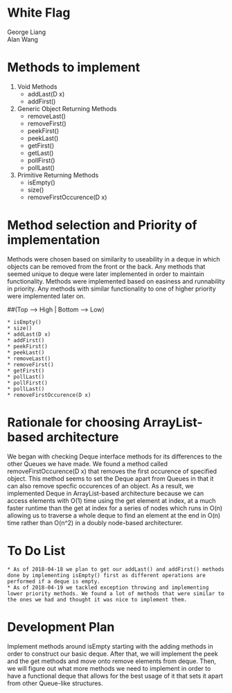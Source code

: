 # White Flag
George Liang
<br>
Alan Wang
# Methods to implement 
1. Void Methods
	* addLast(D x)
	* addFirst()
2. Generic Object Returning Methods
	* removeLast()
	* removeFirst()
	* peekFirst()
	* peekLast()
	* getFirst()
	* getLast()
	* pollFirst()
	* pollLast()
3. Primitive Returning Methods
	* isEmpty()
	* size()
	* removeFirstOccurence(D x)
	
# Method selection and Priority of implementation
Methods were chosen based on similarity to useability in a deque in which objects can be removed from the front or the back. Any methods that seemed unique to deque were later implemented in order to maintain functionality.
Methods were implemented based on easiness and runnability in priority. Any methods with similar functionality to one of higher priority were implemented later on. 

##(Top --> High | Bottom --> Low)

	* isEmpty()
	* size()
	* addLast(D x)
	* addFirst()
	* peekFirst()
	* peekLast()
	* removeLast()
	* removeFirst()
	* getFirst()
	* pollLast()
	* pollFirst()
	* pollLast()
	* removeFirstOccurence(D x)
	
# Rationale for choosing ArrayList-based architecture
We began with checking Deque interface methods for its differences to the other Queues we have made. We found a method called removeFirstOccurence(D x) that removes the first occurence of specified object. 
This method seems to set the Deque apart from Queues in that it can also remove specfic occurences of an object. As a result, we implemented Deque in ArrayList-based architecture because we can access elements with O(1)
time using the get element at index, at a much faster runtime than the get at index for a series of nodes which runs in O(n) allowing us to traverse a whole deque to find an element at the end in O(n) time rather than O(n^2) in 
a doubly node-based architecturer. 

# To Do List
	* As of 2018-04-18 we plan to get our addLast() and addFirst() methods done by implementing isEmpty() first as different operations are performed if a deque is empty.
	* As of 2018-04-19 we tackled exception throwing and implementing lower priority methods. We found a lot of methods that were similar to the ones we had and thought it was nice to implement them.
	
# Development Plan
Implement methods around isEmpty starting with the adding methods in order to construct our basic deque. After that, we will implement the peek and the get methods and move 
onto remove elements from deque. Then, we will figure out what more methods we need to implement in order to have a functional deque that allows for the best usage of it that 
sets it apart from other Queue-like structures.
